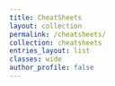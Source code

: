 ```yaml
---
title: CheatSheets 
layout: collection 
permalink: /cheatsheets/
collection: cheatsheets
entries_layout: list 
classes: wide
author_profile: false
--- 
```


